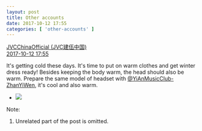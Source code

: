 ```yaml
---
layout: post
title: Other accounts
date: 2017-10-12 17:55
categories: [ 'other-accounts' ]
---
```


<div class="weibo-post-name">
  <a href="http://weibo.com/everio">JVCChinaOfficial (JVC建伍中国)</a>
</div>
<div class="weibo-info">
  <a href="http://weibo.com/2539816551/Fq38Vo6cu">2017-10-12 17:55</a>
</div>

It's getting cold these days. It's time to put on warm clothes and get winter dress ready! Besides keeping the body warm, the head should also be warm. Prepare the same model of headset with [@YiAnMusicClub-ZhanYiWen](http://weibo.com/u/6108090526), it's cool and also warm.

<!-- more -->

<ul class="weibo-pic-list-1">
  <li class="weibo-pic">
    <a href="http://wx4.sinaimg.cn/mw690/97628667ly1fkfm35eumlj20ve1b3wmu.jpg"><img src="//wx4.sinaimg.cn/thumb150/97628667ly1fkfm35eumlj20ve1b3wmu.jpg" /></a>
  </li>
</ul>

Note:
1. Unrelated part of the post is omitted.
